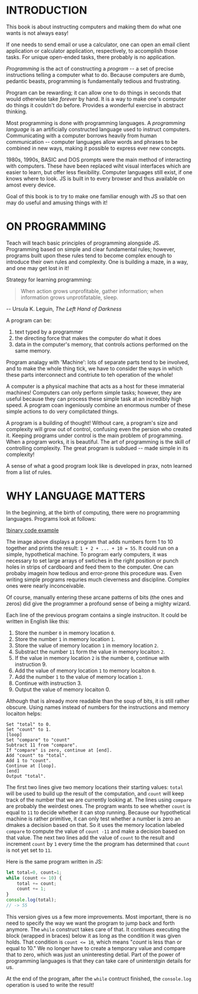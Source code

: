 # INTRODUCTION

This book is about instructing computers and making them do 
what one wants is not always easy!

If one needs to send email or use a calculator, one can 
open an email client application or calculator application,
respectively, to accomplish those tasks. For unique open-ended
tasks, there probably is no application. 

_Programming_ is the act of constructing a _program_ -- a 
set of precise instructions telling a computer what to do.
Because computers are dumb, pedantic beasts, programming is 
fundamentally tedious and frustrating.

Program can be rewarding; it can allow one to do things in
seconds that would otherwise take _forever_ by hand. It is
a way to make one's computer  do things it couldn't do 
before. Provides a wonderful exercise in abstract thinking.

Most programming is done with programming languages. A
_programming language_ is an artificially constructed
language used to instruct computers. Communicating with a
computer borrows heavily from human communication -- computer
languages allow words and phrases to be combined in new
ways, making it possible to express ever new concepts.

1980s, 1990s, BASIC and DOS prompts were the main method of
interacting with computers. These have been replaced wiht 
visual interfaces which are easier to learn, but offer
less flexibility. Computer languages still exist, if one
knows where to look. JS is built in to every browser and
thus available on amost every device.

Goal of this book is to try to make one familiar enough 
with JS so that oen may do useful and amusing things with
it!

# ON PROGRAMMING

Teach will teach basic principles of programming alongside
JS. Programming based on simple and clear fundamental rules;
however, programs built upon these rules tend to become 
complex enough to introduce their own rules and complexity.
One is building a maze, in a way, and one may get lost in it!

Strategy for learning programming:

> When action grows unprofitable, gather information; when 
>information grows unprotifatable, sleep.

-- Ursula K. Leguin, _The Left Hand of Darkness_

A program can be:

1. text typed by a programmer
2. the directing force that makes the computer do what it does
3. data in the computer's memory, that controls actions performed
on the same memory.

Program analagy with 'Machine': lots of separate parts tend to be 
involved, and to make the whole thing tick, we have to consider
the ways in which these parts interconnect and contriute to teh
operation of the whole!

A computer is a physical machine that acts as a host for these
immaterial machines! Computers can only perform simple tasks;
however, they are useful because they can process these simple 
task at an incredibly high speed. A program coan ingeniously 
combine an enormous number of these simple actions to do very 
complictated things.

A program is a building of thought! Without care, a program's
size and complexity will grow out of control, confusing even
the persion who created it. Keeping programs under control is
the main problem of programming. When a program works, it is 
beautiful. The art of programming is the skill of controlling 
complexity. The great program is subdued -- made simple in
its complexity!

A sense of what a good program look like is developed in 
prax, notn learned from a list of rules.

# WHY LANGUAGE MATTERS

In the beginning, at the birth of computing, there were no 
programming languages. Programs look at follows:

[!binary code example]('../../../../to_ignore/00_intro/bin_code.png)

The image above displays a program that adds numbers form 1 to 10
together and prints the result: `1 + 2 + ... + 10 = 55`. It could
run on a simple, hypothetical machine. To program early computers, 
it was necessary to set large arrays of swtiches in the right 
position or punch holes in strips of cardboard and feed them to
the computer. One can probaby imagein how tedious and error-prone
this procedure was. Even writing simple programs requries much
cleverness and discipline. Complex ones were nearly inconceivable.

Of course, manually entering these arcane patterns of bits (the ones
and zeros) did give the programmer a profound sense of being a mighty
wizard. 

Each line of the previous program contains a single instruciton. It
could be written in English like this:

1. Store the number `0` in memory location `0`.
2. Store the number `1` in memory location `1`.
3. Store the value of memory location `1` in memory location `2`.
4. Substract the number `11` form the value in memory locaiton `2`.
5. If the value in memory location `2` is the number `0`, continue
with instruction 9.
6. Add the value of memory location `1` to memory locaiton `0`.
7. Add the number `1` to the value of memory location `1`.
8. Continue with instruction 3.
9. Output the value of memory locaiton 0.

Although that is already more readable than the soup of bits,
it is still rather obscure. Using names instead of numbers for the instructions and memory locaiton helps:

```
Set "total" to 0.
Set "count" to 1.
[loop]
Set "compare" to "count"
Subtract 11 from "compare".
If "compare" is zero, continue at [end].
Add "count" to "total".
Add 1 to "count".
Continue at [loop].
[end]
Output "total".
```

The first two lines give two memory locations their starting values: `total` 
will be used to build up the result of the computation, and `count` will 
keep track of the number that we are currently looking at. The lines using 
`compare` are probably the weirdest ones. The program wants to see whether 
`count` is equal to `11` to decide whether it can stop running. Because our 
hypothetical machine is rather primitive, it can only test whether a number 
is zero an dmakes a decision based on that. So it uses the memory location 
labeled `compare` to compute the value of `count -11` and make a decision
based on that value. The next two lines add the value of `count` to the 
result and increment `count` by `1` every time the the program has
determined that `count` is not yet set to `11`.

Here is the same program written in JS:

```js
let total=0, count=1;
while (count <= 10) {
    total += count;
    count += 1;
}
console.log(total);
// -> 55
```

This version gives us a few more improvements. Most important, there
is no need to specify the way we want the program to jump back and
forth anymore. The `while` construct takes care of that. It continues
executing the block (wrapped in braces) below it as long as the 
condition it was given holds. That condition is `count <= 10`, 
which means "_count_ is less than or equal to 10." We no longer have
to create a temporary value and compare that to zero, which was just
an uninteresting detial. Part of the power of programming languages 
is that they can take care of uninterstgin details for us.

At the end of the program, after the `while` contruct finished, 
the `console.log` operation is used to write the result!

<!-- HERE -- binary code view! -->

